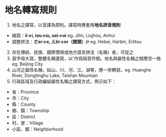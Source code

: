 # 地名轉寫規則
1. 地名之譯寫，以音譯為原則。譯寫時應套用**地名拼音規則**
* 縮寫：**ii→i, iou→iu, uei→ui** eg. Jilin, Liujhou, Anhui
* 調整拼法：**ㄜer→e, ㄦêr→er（開頭）/r** eg. Hebei, Harbin, Erlitou
2. 存在傳統、民族、國際慣用或地方語言拼法（名稱）者，可從之
3. 首字母大寫，整體名稱連寫，以'作爲隔音符號。地名與屬性名稱之間應空一格 eg. Beijing City
4. 山河之屬性名稱，如山、川、河、江、湖等，應一併轉寫。eg. Huanghe River, Dongtinghu Lake, Taishan Mountain
5. 行政區域及行政編組屬性名稱之譯寫方式，例示如下：
* 省：Province
* 市：City* 縣：County* 鄉、鎮：Township
* 區：District
* 村、里：Village
* 小區、鄰：Neighborhood
